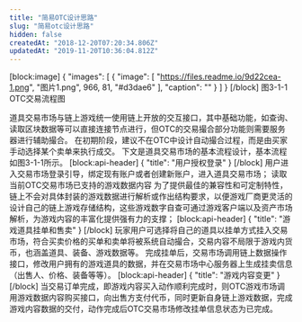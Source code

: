 ```yaml
---
title: "简易OTC设计思路"
slug: "简易otc设计思路"
hidden: false
createdAt: "2018-12-20T07:20:34.806Z"
updatedAt: "2019-11-20T10:36:04.812Z"
---
```

[block:image]
{
  "images": [
    {
      "image": [
        "https://files.readme.io/9d22cea-1.png",
        "图片1.png",
        966,
        81,
        "#d3dae6"
      ],
      "caption": ""
    }
  ]
}
[/block]
                                                      图3-1-1 OTC交易流程图



道具交易市场与链上游戏统一使用链上开放的交互接口，其中基础功能，如查询、读取区块数据等可以直接连接节点进行，但OTC的交易撮合部分功能则需要服务器进行辅助撮合。
在初期阶段，建议不在OTC中设计自动撮合过程，而是由买家手动选择某个卖单来执行成交。
下文是道具交易市场的基本流程设计，基本流程如图3-1-1所示。
[block:api-header]
{
  "title": "用户授权登录"
}
[/block]
用户进入交易市场登录引导，绑定现有账户或者创建新账户，进入道具交易市场；
读取当前OTC交易市场已支持的游戏数据内容
为了提供最佳的兼容性和可定制特性，链上不会对具体封装的游戏数据进行解析或作出结构要求，以便游戏厂商更灵活的设计自己的链上游戏存储结构，这些游戏数字自查可通过游戏客户端以及资产市场解析，为游戏内容的丰富化提供强有力的支撑；
[block:api-header]
{
  "title": "游戏道具挂单和售卖"
}
[/block]
玩家用户可选择将自己的道具以挂单方式挂入交易市场，符合买卖价格的买单和卖单将被系统自动撮合，交易内容不局限于游戏内货币，也涵盖道具、装备、游戏数据等。
完成挂单后，交易市场调用链上数据操作接口，修改用户拥有的游戏道具的数据，并在交易市场中心服务器上生成挂卖信息（出售人、价格、装备等等）。
[block:api-header]
{
  "title": "游戏内容变更"
}
[/block]
当交易订单完成，即游戏内容买入动作顺利完成时，则OTC游戏市场调用游戏数据内容购买接口，向出售方支付代币，同时更新自身链上游戏数据，完成游戏内容数据的交付，动作完成后OTC交易市场修改挂单信息状态为已完成。
